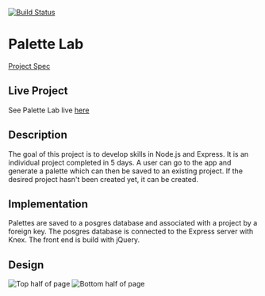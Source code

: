 [![Build Status](https://travis-ci.org/farmermel/palett-picker.svg?branch=master)](https://travis-ci.org/farmermel/palett-picker)

# Palette Lab

[Project Spec](http://frontend.turing.io/projects/palette-picker.html)

## Live Project

See Palette Lab live [here](https://melenasuliteanu-palette-lab.herokuapp.com/)

## Description

The goal of this project is to develop skills in Node.js and Express. It is an individual project completed in 5 days.
A user can go to the app and generate a palette which can then be saved to an existing project. If the desired project hasn't been created yet, it can be created.

## Implementation

Palettes are saved to a posgres database and associated with a project by a foreign key. The posgres database is connected to the Express server with Knex. The front end is build with jQuery.

## Design

![Top half of page](https://i.imgur.com/WCBlLzYm.png)
![Bottom half of page](https://i.imgur.com/uYMWIRcm.png)
